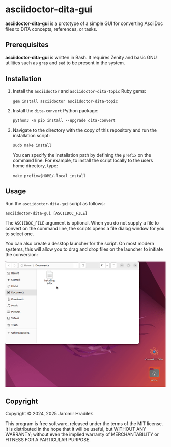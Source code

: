 # asciidoctor-dita-gui

**asciidoctor-dita-gui** is a prototype of a simple GUI for converting
AsciiDoc files to DITA concepts, references, or tasks.

## Prerequisites

**asciidoctor-dita-gui** is written in Bash. It requires Zenity and basic GNU utilities such as `grep` and `sed` to be present in the system.

## Installation

1. Install the `asciidoctor` and `asciidoctor-dita-topic` Ruby gems:
   
   ```
   gem install asciidoctor asciidoctor-dita-topic
   ```
2. Install the `dita-convert` Python package:
   
   ```
   python3 -m pip install --upgrade dita-convert
   ```
3. Navigate to the directory with the copy of this repository and run the installation script:

   ```
   sudo make install
   ```
   You can specify the installation path by defining the `prefix` on the command line. For example, to install the script locally to the users home directory, type:

   ```
   make prefix=$HOME/.local install
   ```

## Usage

Run the `asciidoctor-dita-gui` script as follows:

```
asciidoctor-dita-gui [ASCIIDOC_FILE]
```
The `ASCIIDOC_FILE` argument is optional. When you do not supply a file to convert on the command line, the scripts opens a file dialog window for you to select one.

You can also create a desktop launcher for the script. On most modern systems, this will allow you to drag and drop files on the launcher to initiate the conversion:

![A demonstration of draging a file over a launcher to initiate the conversion](resources/asciidoctor-dita-gui-launcher.gif)

## Copyright

Copyright © 2024, 2025 Jaromir Hradilek

This program is free software, released under the terms of the MIT license. It is distributed in the hope that it will be useful, but WITHOUT ANY WARRANTY; without even the implied warranty of MERCHANTABILITY or FITNESS FOR A PARTICULAR PURPOSE.
